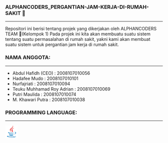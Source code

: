 ### ALPHANCODERS_PERGANTIAN-JAM-KERJA-DI-RUMAH-SAKIT 👻
<hr>
Repositori ini berisi tentang projek yang dikerjakan oleh ALPHANCODERS TEAM 👻(Kelompok 1)
Pada projek ini kita akan membuatu suatu sistem tentang suatu permasalahan di rumah sakit, yakni kami akan membuat suatu sistem untuk pergantian jam kerja di rumah sakit.

### NAMA ANGGOTA:
<hr>
<ul>
  <li>Abdul Hafidh (CEO) : 2008107010056</li>
  <li>Hadafee Mudo : 	2008107010101</li>
   <li>Nurfajriati : 	2008107010094</li>
   <li>Teuku Muhhamad Roy Adrian : 2008107010069</li>
   <li>Putri Maulida : 	2008107010074</li>
   <li>M. Khawari Putra : 2008107010038</li>
</ul>

<h3 align="left"><b>PROGRAMMING LANGUAGE:</b></h3>
<hr>
<p  <a href="https://www.java.com" target="_blank"> <img src="https://raw.githubusercontent.com/devicons/devicon/master/icons/java/java-original.svg" alt="java" width="40" height="40"/> </a>   </p>


